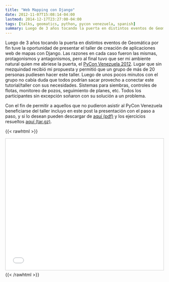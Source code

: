 ```yaml
---
title: "Web Mapping con Django"
date: 2012-11-07T15:08:14-04:00
lastmod: 2014-12-17T23:27:00-04:00
tags: [talks, geomatics, python, pycon venezuela, spanish]
summary: Luego de 3 años tocando la puerta en distintos eventos de Geomática por fin tuve la oportunidad de presentar el taller de creación de aplicaciones web de mapas con Django. Las razones en cada caso fueron las mismas, protagonismos y antagonismos, pero al final tuvo que ser mi ambiente natural quien me abriese la puerta, el PyCon Venezuela 2012.
---
```


Luego de 3 años tocando la puerta en distintos eventos de Geomática por
fin tuve la oportunidad de presentar el taller de creación de
aplicaciones web de mapas con Django. Las razones en cada caso fueron
las mismas, protagonismos y antagonismos, pero al final tuvo que ser mi
ambiente natural quien me abriese la puerta, el [PyCon Venezuela
2012](/posts/pycon-venezuela-2012.html). Lugar que sin
mezquindad recibió mi propuesta y permitió que un grupo de más de 20
personas pudiesen hacer este taller. Luego de unos pocos minutos con el
grupo no cabía duda que todos podrían sacar provecho a conectar este
tutorial/taller con sus necesidades. Sistemas para siembras, controles
de flotas, monitoreo de pozos, seguimiento de planes, etc. Todos los
participantes sin excepción soñaron con su solución a un problema.

Con el fin de permitir a aquellos que no pudieron asistir al PyCon
Venezuela beneficiarse del taller incluyo en este post la presentación
con el paso a paso, y si lo desean pueden descargar de [aquí
(pdf)](/talks/2012/Web-Mapping-con-Django.pdf)
y los ejercicios resueltos [aquí
(tar.gz)](/talks/2012/web_mapping.tar.gz).

{{< rawhtml >}}
<iframe src="//www.slideshare.net/slideshow/embed_code/15042547" width="100%" height="420" frameborder="0" marginwidth="0" marginheight="0" scrolling="no" style="border:1px solid #CCC; border-width:1px; margin-bottom:5px; max-width: 100%;" allowfullscreen></iframe> 
{{< /rawhtml >}}
